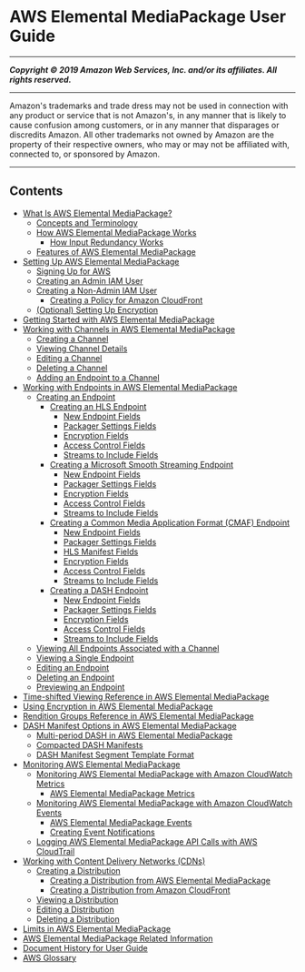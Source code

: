 # AWS Elemental MediaPackage User Guide

-----
*****Copyright &copy; 2019 Amazon Web Services, Inc. and/or its affiliates. All rights reserved.*****

-----
Amazon's trademarks and trade dress may not be used in 
     connection with any product or service that is not Amazon's, 
     in any manner that is likely to cause confusion among customers, 
     or in any manner that disparages or discredits Amazon. All other 
     trademarks not owned by Amazon are the property of their respective
     owners, who may or may not be affiliated with, connected to, or 
     sponsored by Amazon.

-----
## Contents
+ [What Is AWS Elemental MediaPackage?](what-is.md)
   + [Concepts and Terminology](what-is-terms.md)
   + [How AWS Elemental MediaPackage Works](what-is-flow.md)
      + [How Input Redundancy Works](what-is-flow-ir.md)
   + [Features of AWS Elemental MediaPackage](what-is-features.md)
+ [Setting Up AWS Elemental MediaPackage](setting-up.md)
   + [Signing Up for AWS](setting-up-aws-sign-up.md)
   + [Creating an Admin IAM User](setting-up-create-iam-user.md)
   + [Creating a Non-Admin IAM User](setting-up-create-non-admin-iam.md)
      + [Creating a Policy for Amazon CloudFront](setting-up-create-non-admin-iam-cf.md)
   + [(Optional) Setting Up Encryption](set-up-encryption.md)
+ [Getting Started with AWS Elemental MediaPackage](getting-started.md)
+ [Working with Channels in AWS Elemental MediaPackage](channels.md)
   + [Creating a Channel](channels-create.md)
   + [Viewing Channel Details](channels-view.md)
   + [Editing a Channel](channels-edit.md)
   + [Deleting a Channel](channels-delete.md)
   + [Adding an Endpoint to a Channel](channels-add-endpoint.md)
+ [Working with Endpoints in AWS Elemental MediaPackage](endpoints.md)
   + [Creating an Endpoint](endpoints-create.md)
      + [Creating an HLS Endpoint](endpoints-hls.md)
         + [New Endpoint Fields](endpoints-hls-new.md)
         + [Packager Settings Fields](endpoints-hls-packager.md)
         + [Encryption Fields](endpoints-hls-encryption.md)
         + [Access Control Fields](endpoints-hls-access-control.md)
         + [Streams to Include Fields](endpoints-hls-include-streams.md)
      + [Creating a Microsoft Smooth Streaming Endpoint](endpoints-smooth.md)
         + [New Endpoint Fields](endpoints-smooth-new.md)
         + [Packager Settings Fields](endpoints-smooth-packager.md)
         + [Encryption Fields](endpoints-smooth-encryption.md)
         + [Access Control Fields](endpoints-smooth-access-control.md)
         + [Streams to Include Fields](endpoints-smooth-include-streams.md)
      + [Creating a Common Media Application Format (CMAF) Endpoint](endpoints-cmaf.md)
         + [New Endpoint Fields](endpoints-cmaf-new.md)
         + [Packager Settings Fields](endpoints-cmaf-packager.md)
         + [HLS Manifest Fields](endpoints-cmaf-manifest.md)
         + [Encryption Fields](endpoints-cmaf-encryption.md)
         + [Access Control Fields](endpoints-cmaf-access-control.md)
         + [Streams to Include Fields](endpoints-cmaf-include-streams.md)
      + [Creating a DASH Endpoint](endpoints-dash.md)
         + [New Endpoint Fields](endpoints-dash-new.md)
         + [Packager Settings Fields](endpoints-dash-packager.md)
         + [Encryption Fields](endpoints-dash-encryption.md)
         + [Access Control Fields](endpoints-dash-access-control.md)
         + [Streams to Include Fields](endpoints-dash-include-streams.md)
   + [Viewing All Endpoints Associated with a Channel](endpoints-view-all.md)
   + [Viewing a Single Endpoint](endpoints-view-one.md)
   + [Editing an Endpoint](endpoints-edit.md)
   + [Deleting an Endpoint](endpoints-delete.md)
   + [Previewing an Endpoint](endpoints-preview.md)
+ [Time-shifted Viewing Reference in AWS Elemental MediaPackage](time-shifted.md)
+ [Using Encryption in AWS Elemental MediaPackage](using-encryption.md)
+ [Rendition Groups Reference in AWS Elemental MediaPackage](rendition-groups.md)
+ [DASH Manifest Options in AWS Elemental MediaPackage](dash-trtmts.md)
   + [Multi-period DASH in AWS Elemental MediaPackage](multi-period.md)
   + [Compacted DASH Manifests](compacted.md)
   + [DASH Manifest Segment Template Format](segtemp-format.md)
+ [Monitoring AWS Elemental MediaPackage](monitoring.md)
   + [Monitoring AWS Elemental MediaPackage with Amazon CloudWatch Metrics](monitoring-cloudwatch.md)
      + [AWS Elemental MediaPackage Metrics](metrics.md)
   + [Monitoring AWS Elemental MediaPackage with Amazon CloudWatch Events](monitoring-cloudwatch-events.md)
      + [AWS Elemental MediaPackage Events](cloudwatch-events-example.md)
      + [Creating Event Notifications](cloudwatch-events-notification.md)
   + [Logging AWS Elemental MediaPackage API Calls with AWS CloudTrail](logging-using-cloudtrail.md)
+ [Working with Content Delivery Networks (CDNs)](cdns.md)
   + [Creating a Distribution](cdns-create.md)
      + [Creating a Distribution from AWS Elemental MediaPackage](cdns-create-mp.md)
      + [Creating a Distribution from Amazon CloudFront](cdns-create-cf.md)
   + [Viewing a Distribution](cdns-view.md)
   + [Editing a Distribution](cdns-edit.md)
   + [Deleting a Distribution](cdns-delete.md)
+ [Limits in AWS Elemental MediaPackage](limits.md)
+ [AWS Elemental MediaPackage Related Information](resources.md)
+ [Document History for User Guide](doc-history.md)
+ [AWS Glossary](glossary.md)